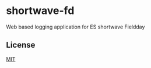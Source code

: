 # shortwave-fd

Web based logging application for ES shortwave Fieldday

## License

[MIT](LICENSE)
